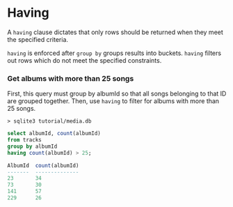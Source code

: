 # Having

A `having` clause dictates that only rows should be returned when they meet the specified criteria.

`having` is enforced after `group by` groups results into buckets. `having` filters out rows which do not meet the specified constraints.

### Get albums with more than 25 songs

First, this query must group by albumId so that all songs belonging to that ID are grouped together. Then, use `having` to filter for albums with more than 25 songs.

`> sqlite3 tutorial/media.db`
```sql
select albumId, count(albumId)
from tracks
group by albumId
having count(albumId) > 25;

AlbumId  count(albumId)
-------  --------------
23       34
73       30
141      57
229      26
```
